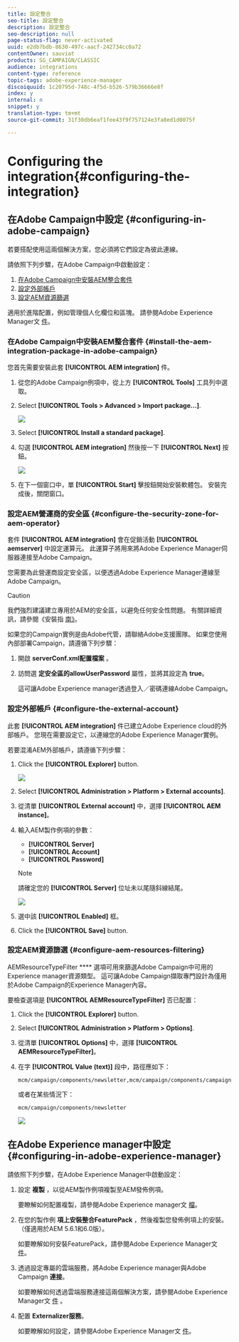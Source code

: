 ```yaml
---
title: 設定整合
seo-title: 設定整合
description: 設定整合
seo-description: null
page-status-flag: never-activated
uuid: e2db7bdb-8630-497c-aacf-242734cc0a72
contentOwner: sauviat
products: SG_CAMPAIGN/CLASSIC
audience: integrations
content-type: reference
topic-tags: adobe-experience-manager
discoiquuid: 1c20795d-748c-4f5d-b526-579b36666e8f
index: y
internal: n
snippet: y
translation-type: tm+mt
source-git-commit: 31f30db6eaf1fee43f9f757124e3fa8ed1d0075f

---
```



# Configuring the integration{#configuring-the-integration}

## 在Adobe Campaign中設定 {#configuring-in-adobe-campaign}

若要搭配使用這兩個解決方案，您必須將它們設定為彼此連線。

請依照下列步驟，在Adobe Campaign中啟動設定：

1. [在Adobe Campaign中安裝AEM整合套件](#install-the-aem-integration-package-in-adobe-campaign)
1. [設定外部帳戶](#configure-the-external-account)
1. [設定AEM資源篩選](#configure-aem-resources-filtering)

適用於進階配置，例如管理個人化欄位和區塊。 請參閱Adobe Experience Manager文 [件](https://helpx.adobe.com/experience-manager/6-5/sites/administering/using/campaignonpremise.html)。

### 在Adobe Campaign中安裝AEM整合套件 {#install-the-aem-integration-package-in-adobe-campaign}

您首先需要安裝此套 **[!UICONTROL AEM integration]** 件。

1. 從您的Adobe Campaign例項中，從上方 **[!UICONTROL Tools]** 工具列中選取。
1. Select **[!UICONTROL Tools > Advanced > Import package...]**.

   ![](assets/aem_config_1.png)

1. Select **[!UICONTROL Install a standard package]**.
1. 勾選 **[!UICONTROL AEM integration]** 然後按一下 **[!UICONTROL Next]** 按鈕。

   ![](assets/aem_config_2.png)

1. 在下一個窗口中，單 **[!UICONTROL Start]** 擊按鈕開始安裝軟體包。 安裝完成後，關閉窗口。

### 設定AEM營運商的安全區 {#configure-the-security-zone-for-aem-operator}

套件 **[!UICONTROL AEM integration]** 會在促銷活動 **[!UICONTROL aemserver]** 中設定運算元。 此運算子將用來將Adobe Experience Manager伺服器連接至Adobe Campaign。

您需要為此營運商設定安全區，以便透過Adobe Experience Manager連線至Adobe Campaign。

>[!CAUTION]
>
>我們強烈建議建立專用於AEM的安全區，以避免任何安全性問題。 有關詳細資訊，請參閱《安裝指 [南》](../../installation/using/configuring-campaign-server.md#defining-security-zones)。

如果您的Campaign實例是由Adobe代管，請聯絡Adobe支援團隊。 如果您使用內部部署Campaign，請遵循下列步驟：

1. 開啟 **serverConf.xml配置檔案** 。
1. 訪問選 **定安全區的allowUserPassword** 屬性，並將其設定為 **true**。

   這可讓Adobe Experience manager透過登入／密碼連線Adobe Campaign。

### 設定外部帳戶 {#configure-the-external-account}

此套 **[!UICONTROL AEM integration]** 件已建立Adobe Experience cloud的外部帳戶。 您現在需要設定它，以連線您的Adobe Experience Manager實例。

若要混淆AEM外部帳戶，請遵循下列步驟：

1. Click the **[!UICONTROL Explorer]** button.

   ![](assets/aem_config_3.png)

1. Select **[!UICONTROL Administration > Platform > External accounts]**.
1. 從清單 **[!UICONTROL External account]** 中，選擇 **[!UICONTROL AEM instance]**。
1. 輸入AEM製作例項的參數：

   * **[!UICONTROL Server]**
   * **[!UICONTROL Account]**
   * **[!UICONTROL Password]**
   >[!NOTE]
   >
   >請確定您的 **[!UICONTROL Server]** 位址未以尾隨斜線結尾。

   ![](assets/aem_config_4.png)

1. 選中該 **[!UICONTROL Enabled]** 框。
1. Click the **[!UICONTROL Save]** button.

### 設定AEM資源篩選 {#configure-aem-resources-filtering}

AEMResourceTypeFilter **** 選項可用來篩選Adobe Campaign中可用的Experience manager資源類型。 這可讓Adobe Campaign擷取專門設計為僅用於Adobe Campaign的Experience Manager內容。

要檢查選項是 **[!UICONTROL AEMResourceTypeFilter]** 否已配置：

1. Click the **[!UICONTROL Explorer]** button.
1. Select **[!UICONTROL Administration > Platform > Options]**.
1. 從清單 **[!UICONTROL Options]** 中，選擇 **[!UICONTROL AEMResourceTypeFilter]**。
1. 在字 **[!UICONTROL Value (text)]** 段中，路徑應如下：

   ```
   mcm/campaign/components/newsletter,mcm/campaign/components/campaign_newsletterpage,mcm/neolane/components/newsletter
   ```

   或者在某些情況下：

   ```
   mcm/campaign/components/newsletter
   ```

   ![](assets/aem_config_5.png)

## 在Adobe Experience manager中設定 {#configuring-in-adobe-experience-manager}

請依照下列步驟，在Adobe Experience Manager中啟動設定：

1. 設定 **複製** ，以從AEM製作例項複製至AEM發佈例項。

   要瞭解如何配置複製，請參閱Adobe Experience manager文 [檔](https://helpx.adobe.com/experience-manager/6-5/sites/deploying/using/replication.html)。

1. 在您的製作例 **項上安裝整合FeaturePack** ，然後複製您發佈例項上的安裝。 （僅適用於AEM 5.6.1和6.0版）。

   如要瞭解如何安裝FeaturePack，請參閱Adobe Experience Manager文 [件](https://helpx.adobe.com/experience-manager/aem-previous-versions.html)。

1. 透過設定專屬的雲端服務，將Adobe Experience manager與Adobe Campaign **連接**。

   如要瞭解如何透過雲端服務連接這兩個解決方案，請參閱Adobe Experience Manager文 [件](https://helpx.adobe.com/experience-manager/6-5/sites/administering/using/campaignonpremise.html#ConfiguringAdobeExperienceManager) 。

1. 配置 **Externalizer服務**。

   如要瞭解如何設定，請參閱Adobe Experience Manager文 [件](https://helpx.adobe.com/experience-manager/6-5/sites/developing/using/externalizer.html)。

